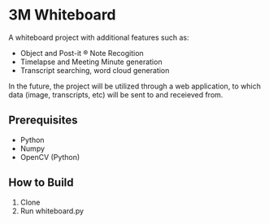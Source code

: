 # 3M Whiteboard

A whiteboard project with additional features such as:
* Object and Post-it ® Note Recogition
* Timelapse and Meeting Minute generation
* Transcript searching, word cloud generation

In the future, the project will be utilized through a web application, to which data (image, transcripts, etc) will be sent to and receieved from.

## Prerequisites

* Python
* Numpy
* OpenCV (Python)

## How to Build
1. Clone
2. Run whiteboard.py
